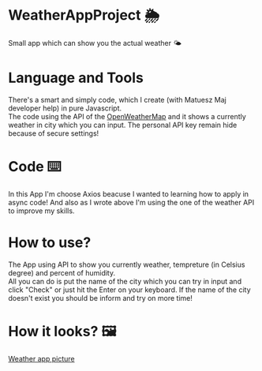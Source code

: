 # WeatherAppProject 🌦️
Small app which can show you the actual weather 🌤️

# Language and Tools
There's a smart and simply code, which I create (with Matuesz Maj developer help) in pure Javascript. 
</br>
The code using the API of the [OpenWeatherMap](https://openweathermap.org/current) and it shows a currently weather in city which you can input.
The personal API key remain hide because of secure settings!

# Code ⌨️
In this App I'm choose Axios beacuse I wanted to learning how to apply in async code!
And also as I wrote above I'm using the one of the weather API to improve my skills.

# How to use? 
The App using API to show you currently weather, tempreture (in Celsius degree) and percent of humidity. 
</br>
All you can do is put the name of the city which you can try in input and click "Check" or just hit the Enter on your keyboard.
If the name of the city doesn't exist you should be inform and try on more time!

# How it looks? 🖼️
[Weather app picture](https://i.imgur.com/g5bEBXw.png)
